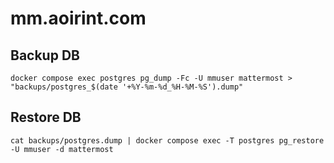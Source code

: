 # mm.aoirint.com

## Backup DB

```shell
docker compose exec postgres pg_dump -Fc -U mmuser mattermost > "backups/postgres_$(date '+%Y-%m-%d_%H-%M-%S').dump"
```

## Restore DB

```
cat backups/postgres.dump | docker compose exec -T postgres pg_restore -U mmuser -d mattermost
```

